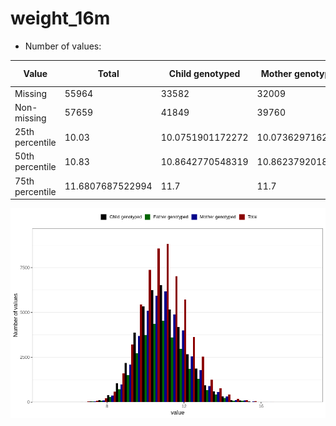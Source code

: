 # weight_16m
- Number of values:

| Value | Total | Child genotyped | Mother genotyped | Father genotyped |
| ----- | ----- | --------------- | ---------------- | ---------------- |
| Missing | 55964 | 33582 | 32009 | 20950 |
| Non-missing | 57659 | 41849 | 39760 | 29268 |
| 25th percentile | 10.03 | 10.0751901172272 | 10.0736297162812 | 10.08 |
| 50th percentile | 10.83 | 10.8642770548319 | 10.8623792018326 | 10.86 |
| 75th percentile | 11.6807687522994 | 11.7 | 11.7 | 11.7 |



![](weight_16m_n.png)



